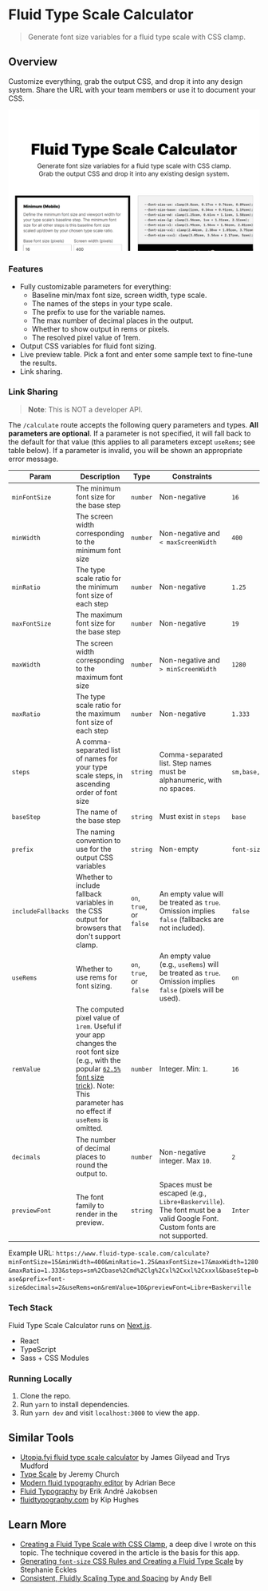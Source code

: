 # Fluid Type Scale Calculator

> Generate font size variables for a fluid type scale with CSS clamp.

## Overview

Customize everything, grab the output CSS, and drop it into any design system. Share the URL with your team members or use it to document your CSS.

![](./public/assets/images/thumbnail.png)

### Features

- Fully customizable parameters for everything:
  - Baseline min/max font size, screen width, type scale.
  - The names of the steps in your type scale.
  - The prefix to use for the variable names.
  - The max number of decimal places in the output.
  - Whether to show output in rems or pixels.
  - The resolved pixel value of 1rem.
- Output CSS variables for fluid font sizing.
- Live preview table. Pick a font and enter some sample text to fine-tune the results.
- Link sharing.

### Link Sharing

> **Note**: This is NOT a developer API.

The `/calculate` route accepts the following query parameters and types. **All parameters are optional**. If a parameter is not specified, it will fall back to the default for that value (this applies to all parameters except `useRems`; see table below). If a parameter is invalid, you will be shown an appropriate error message.

| Param         | Description                                                                                                                                                                                                     | Type     | Constraints                                                                                                               | Default                     |
| ------------- | --------------------------------------------------------------------------------------------------------------------------------------------------------------------------------------------------------------- | -------- | ------------------------------------------------------------------------------------------------------------------------- | --------------------------- |
| `minFontSize` | The minimum font size for the base step                                                                                                                                                                         | `number` | Non-negative                                                                                                              | `16`                        |
| `minWidth`    | The screen width corresponding to the minimum font size                                                                                                                                                         | `number` | Non-negative and `< maxScreenWidth`                                                                                       | `400`                       |
| `minRatio`    | The type scale ratio for the minimum font size of each step                                                                                                                                                     | `number` | Non-negative                                                                                                              | `1.25`                      |
| `maxFontSize` | The maximum font size for the base step                                                                                                                                                                         | `number` | Non-negative                                                                                                              | `19`                        |
| `maxWidth`    | The screen width corresponding to the maximum font size                                                                                                                                                         | `number` | Non-negative and `> minScreenWidth`                                                                                       | `1280`                      |
| `maxRatio`    | The type scale ratio for the maximum font size of each step                                                                                                                                                     | `number` | Non-negative                                                                                                              | `1.333`                     |
| `steps`       | A comma-separated list of names for your type scale steps, in ascending order of font size                                                                                                                      | `string` | Comma-separated list. Step names must be alphanumeric, with no spaces.                                                    | `sm,base,md,lg,xl,xxl,xxxl` |
| `baseStep`    | The name of the base step                                                                                                                                                                                       | `string` | Must exist in `steps`                                                                                                     | `base`                      |
| `prefix`      | The naming convention to use for the output CSS variables                                                                                                                                                       | `string` | Non-empty                                                                                                                 | `font-size`                 |
| `includeFallbacks`     | Whether to include fallback variables in the CSS output for browsers that don't support clamp.| `on`, `true`, or `false`     | An empty value will be treated as `true`. Omission implies `false` (fallbacks are not included).| `false`                        |
| `useRems`     | Whether to use rems for font sizing.                                                                                                                                                                            | `on`, `true`, or `false`     | An empty value (e.g., `useRems`) will be treated as `true`. Omission implies `false` (pixels will be used).                                       | `on`                        |
| `remValue`    | The computed pixel value of `1rem`. Useful if your app changes the root font size (e.g., with the popular [`62.5%` font size trick](https://www.aleksandrhovhannisyan.com/blog/62-5-percent-font-size-trick/)). Note: This parameter has no effect if `useRems` is omitted. | `number` | Integer. Min: `1`.                                                                                                        | `16`                        |
| `decimals`    | The number of decimal places to round the output to.                                                                                                                                                            | `number` | Non-negative integer. Max `10`.                                                                                           | `2`                         |
| `previewFont` | The font family to render in the preview.                                                                                                                                                                       | `string` | Spaces must be escaped (e.g., `Libre+Baskerville`). The font must be a valid Google Font. Custom fonts are not supported. | `Inter`                     |

Example URL: `https://www.fluid-type-scale.com/calculate?minFontSize=15&minWidth=400&minRatio=1.25&maxFontSize=17&maxWidth=1280&maxRatio=1.333&steps=sm%2Cbase%2Cmd%2Clg%2Cxl%2Cxxl%2Cxxxl&baseStep=base&prefix=font-size&decimals=2&useRems=on&remValue=10&previewFont=Libre+Baskerville`

### Tech Stack

Fluid Type Scale Calculator runs on [Next.js](https://nextjs.org/).

- React
- TypeScript
- Sass + CSS Modules

### Running Locally

1. Clone the repo.
2. Run `yarn` to install dependencies.
3. Run `yarn dev` and visit `localhost:3000` to view the app.

## Similar Tools

- [Utopia.fyi fluid type scale calculator](https://utopia.fyi/type/calculator/) by James Gilyead and Trys Mudford
- [Type Scale](https://type-scale.com/) by Jeremy Church
- [Modern fluid typography editor](https://modern-fluid-typography.vercel.app/) by Adrian Bece
- [Fluid Typography](https://fluid-typography.netlify.app/) by Erik André Jakobsen
- [fluidtypography.com](https://fluidtypography.com/) by Kip Hughes

## Learn More

- [Creating a Fluid Type Scale with CSS Clamp](https://www.aleksandrhovhannisyan.com/blog/fluid-type-scale-with-css-clamp/), a deep dive I wrote on this topic. The technique covered in the article is the basis for this app.
- [Generating `font-size` CSS Rules and Creating a Fluid Type Scale](https://moderncss.dev/generating-font-size-css-rules-and-creating-a-fluid-type-scale/) by Stephanie Eckles
- [Consistent, Fluidly Scaling Type and Spacing](https://css-tricks.com/consistent-fluidly-scaling-type-and-spacing/) by Andy Bell
